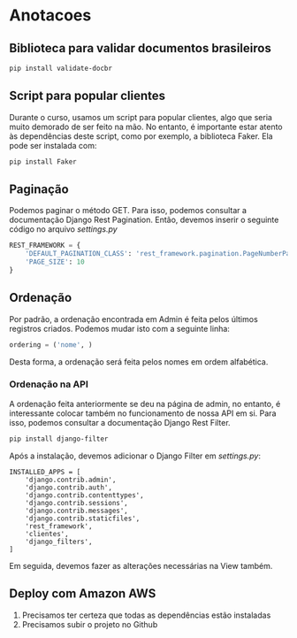 # Anotacoes

## Biblioteca para validar documentos brasileiros

```bash
pip install validate-docbr
```

## Script para popular clientes

Durante o curso, usamos um script para popular clientes, algo que seria muito demorado de ser feito na mão. No entanto, é importante estar atento às dependências deste script, como por exemplo, a biblioteca Faker. Ela pode ser instalada com:

```bash
pip install Faker
```

## Paginação

Podemos paginar o método GET. Para isso, podemos consultar a documentação Django Rest Pagination. Então, devemos inserir o seguinte código no arquivo *settings.py*

```python
REST_FRAMEWORK = {
    'DEFAULT_PAGINATION_CLASS': 'rest_framework.pagination.PageNumberPagination',
    'PAGE_SIZE': 10
}
```

## Ordenação

Por padrão, a ordenação encontrada em Admin é feita pelos últimos registros criados. Podemos mudar isto com a seguinte linha:

```python
ordering = ('nome', )
```

Desta forma, a ordenação será feita pelos nomes em ordem alfabética.

### Ordenação na API

A ordenação feita anteriormente se deu na página de admin, no entanto, é interessante colocar também no funcionamento de nossa API em si. Para isso, podemos consultar a documentação Django Rest Filter.

```bash
pip install django-filter
```

Após a instalação, devemos adicionar o Django Filter em *settings.py*:

```python3
INSTALLED_APPS = [
    'django.contrib.admin',
    'django.contrib.auth',
    'django.contrib.contenttypes',
    'django.contrib.sessions',
    'django.contrib.messages',
    'django.contrib.staticfiles',
    'rest_framework',
    'clientes',
    'django_filters',
]
```

Em seguida, devemos fazer as alterações necessárias na View também.

## Deploy com Amazon AWS

1. Precisamos ter certeza que todas as dependências estão instaladas
2. Precisamos subir o projeto no Github
